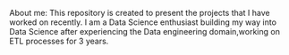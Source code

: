 About me: 
This repository is created to present the projects that I have worked on recently. I am a Data Science enthusiast 
building my way into Data Science after experiencing the Data engineering domain,working on ETL processes for 3 years.  



